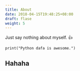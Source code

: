 ```yaml
---
title: About
date: 2018-04-15T19:48:25+08:00
draft: flase
weight: 5
---
```


Just say nothing about myself. :+1:

```
print("Python dafa is awesome.")
```

## Hahaha
